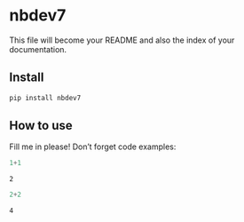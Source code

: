 # nbdev7

<!-- WARNING: THIS FILE WAS AUTOGENERATED! DO NOT EDIT! -->

This file will become your README and also the index of your
documentation.

## Install

``` sh
pip install nbdev7
```

## How to use

Fill me in please! Don’t forget code examples:

``` python
1+1
```

    2

``` python
2+2
```

    4
